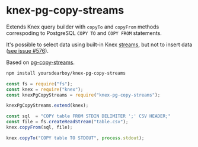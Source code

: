 # knex-pg-copy-streams

Extends Knex query builder with `copyTo` and `copyFrom` methods correspoding to PostgreSQL `COPY TO` and `COPY FROM` statements.

It's possible to select data using built-in Knex [streams](https://knexjs.org/guide/interfaces.html#streams), but not to insert data ([see issue #576](https://github.com/knex/knex/issues/756)).

Based on [pg-copy-streams](https://github.com/brianc/node-pg-copy-streams).

```sh
npm install yoursdearboy/knex-pg-copy-streams
```

```js
const fs = require("fs");
const knex = require("knex");
const knexPgCopyStreams = require("knex-pg-copy-streams");

knexPgCopyStreams.extend(knex);

const sql  = "COPY table FROM STDIN DELIMITER ';' CSV HEADER;"
const file = fs.createReadStream("table.csv");
knex.copyFrom(sql, file);

knex.copyTo("COPY table TO STDOUT", process.stdout);
```

